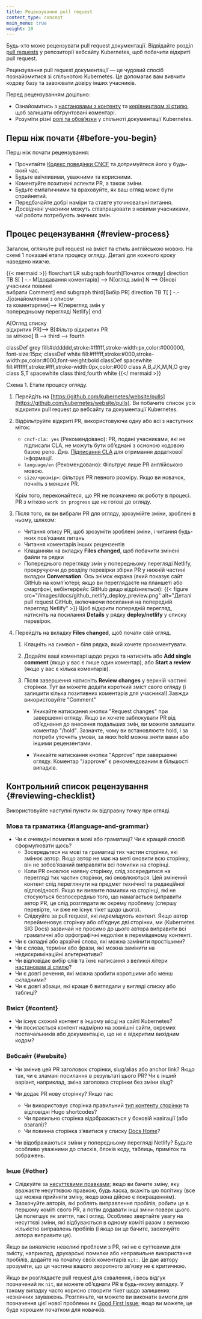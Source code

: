 ```yaml
---
title: Рецензування pull request
content_type: concept
main_menu: true
weight: 10
---
```


<!-- overview -->

Будь-хто може рецензувати pull request документації. Відвідайте розділ [pull requests](https://github.com/kubernetes/website/pulls) у репозиторії вебсайту Kubernetes, щоб побачити відкриті pull request.

Рецензування pull request документації — це чудовий спосіб познайомитися зі спільнотою Kubernetes. Це допомагає вам вивчити кодову базу та завоювати довіру інших учасників.

Перед рецензуванням доцільно:

- Ознайомитись з [настановами з контенту](/uk/docs/contribute/style/content-guide/) та [керівництвом зі стилю](/uk/docs/contribute/style/style-guide/), щоб залишати обґрунтовані коментарі.
- Розуміти різні [ролі та обовʼязки](/uk/docs/contribute/participate/roles-and-responsibilities/) у спільноті документації Kubernetes.

<!-- body -->

## Перш ніж почати {#before-you-begin}

Перш ніж почати рецензування:

- Прочитайте [Кодекс поведінки CNCF](https://github.com/cncf/foundation/blob/main/code-of-conduct.md) та дотримуйтеся його у будь-який час.
- Будьте ввічливими, уважними та корисними.
- Коментуйте позитивні аспекти PR, а також зміни.
- Будьте емпатичними та враховуйте, як ваш огляд може бути сприйнятий.
- Передбачайте добрі наміри та ставте уточнювальні питання.
- Досвідчені учасники можуть співпрацювати з новими учасниками, чиї роботи потребують значних змін.

## Процес рецензування {#review-process}

Загалом, огляньте pull request на вміст та стиль англійською мовою. На схемі 1 показані етапи процесу огляду. Деталі для кожного кроку наведено нижче.

<!-- Дивіться https://github.com/kubernetes/website/issues/28808 для URL онлайн редактора до цієї схеми -->
<!-- Ви також можете вирізати/вставити код mermaid в онлайн редактор на https://mermaid-js.github.io/mermaid-live-editor для роботи з ним -->

{{< mermaid >}}
flowchart LR
    subgraph fourth[Початок огляду]
    direction TB
    S[ ] -.-
    M[додавання коментарів] --> N[огляд змін]
    N --> O[нові учасники повинні<br>вибрати Comment]
    end
    subgraph third[Вибір PR]
    direction TB
    T[ ] -.-
    J[ознайомлення з описом<br>та коментарями]--> K[перегляд змін у<br>попередньому перегляді Netlify]
    end

  A[Огляд списку<br>відкритих PR]--> B[Фільтр відкритих PR<br>за міткою]
  B --> third --> fourth

classDef grey fill:#dddddd,stroke:#ffffff,stroke-width:px,color:#000000, font-size:15px;
classDef white fill:#ffffff,stroke:#000,stroke-width:px,color:#000,font-weight:bold
classDef spacewhite fill:#ffffff,stroke:#fff,stroke-width:0px,color:#000
class A,B,J,K,M,N,O grey
class S,T spacewhite
class third,fourth white
{{</ mermaid >}}

Схема 1. Етапи процесу огляду.

1. Перейдіть на [https://github.com/kubernetes/website/pulls](https://github.com/kubernetes/website/pulls). Ви побачите список усіх відкритих pull request до вебсайту та документації Kubernetes.

2. Відфільтруйте відкриті PR, використовуючи одну або всі з наступних міток:

   - `cncf-cla: yes` (Рекомендовано): PR, подані учасниками, які не підписали CLA, не можуть бути об’єднані з осноною кодовою базою репо. Див. [Підписання CLA](/uk/docs/contribute/new-content/#sign-the-cla) для отримання додаткової інформації.
   - `language/en` (Рекомендовано): Фільтрує лише PR англійською мовою.
   - `size/<розмір>`: фільтрує PR певного розміру. Якщо ви новачок, почніть з менших PR.

   Крім того, переконайтеся, що PR не позначено як роботу в процесі. PR з міткою `work in progress` ще не готові до огляду.

3. Після того, як ви вибрали PR для огляду, зрозумійте зміни, зроблені в ньому, шляхом:

   - Читання опису PR, щоб зрозуміти зроблені зміни, і читання будь-яких пов’язаних питань
   - Читання коментарів інших рецензентів
   - Клацанням на вкладку **Files changed**, щоб побачити змінені файли та рядки
   - Попереднього перегляду змін у попередньому перегляді Netlify, прокручуючи до розділу перевірки збірки PR у нижній частині вкладки **Conversation**. Ось знімок екрана (який показує сайт GitHub на компʼютері; якщо ви переглядаєте на планшеті або смартфоні, вебінтерфейс GitHub дещо відрізняється): {{< figure src="/images/docs/github_netlify_deploy_preview.png" alt="Деталі pull request GitHub, включаючи посилання на попередній перегляд Netlify" >}} Щоб відкрити попередній перегляд, натисніть на посилання **Details** у рядку **deploy/netlify** у списку перевірок.

4. Перейдіть на вкладку **Files changed**, щоб почати свій огляд.

   1. Клацніть на символ `+` біля рядка, який хочете прокоментувати.
   2. Додайте ваші коментарі щодо рядка та натисніть або **Add single comment** (якщо у вас є лише один коментар), або **Start a review** (якщо у вас є кілька коментарів).
   3. Після завершення натисніть **Review changes** у верхній частині сторінки. Тут ви можете додати короткий зміст свого огляду (і залишити кілька позитивних коментарів для учасника!).Завжди використовуйте "Comment"

      - Уникайте натискання кнопки "Request changes" при завершенні огляду. Якщо ви хочете заблокувати PR від обʼєднання до внесення подальших змін, ви можете залишити коментар "/hold". Зазначте, чому ви встановлюєте hold, і за потреби уточніть умови, за яких hold можна зняти вами або іншими рецензентами.

      - Уникайте натискання кнопки "Approve" при завершенні огляду. Коментар "/approve" є рекомендованим в більшості випадків.

## Контрольний список рецензування {#reviewing-checklist}

Використовуйте наступні пункти як відправну точку при огляді.

### Мова та граматика {#language-and-grammar}

- Чи є очевидні помилки в мові або граматиці? Чи є кращий спосіб сформулювати щось?
  - Зосередьтеся на мові та граматиці тих частин сторінки, які змінює автор. Якщо автор не має на меті оновити всю сторінку, він не зобовʼязаний виправляти всі помилки на сторінці.
  - Коли PR оновлює наявну сторінку, слід зосередитися на перегляді тих частин сторінки, які оновлюються. Цей змінений контент слід переглянути на предмет технічної та редакційної відповідності. Якщо ви виявите помилки на сторінці, які не стосуються безпосередньо того, що намагається виправити автор PR, це слід розглядати як окрему проблему (спершу перевірте, чи вже не існує тікет щодо цього).
  - Слідкуйте за pull request, які _переміщують_ контент. Якщо автор перейменовує сторінку або обʼєднує дві сторінки, ми (Kubernetes SIG Docs) зазвичай не просимо до цього автора виправити всі граматичні або орфографічні недоліки в переміщеному контенті.
- Чи є складні або архаїчні слова, які можна замінити простішими?
- Чи є слова, терміни або фрази, які можна замінити на недискримінаційні альтернативи?
- Чи відповідає вибір слів та їхнє написання з великої літери [настановам зі стилю](/uk/docs/contribute/style/style-guide/)?
- Чи є довгі речення, які можна зробити коротшими або менш складними?
- Чи є довгі абзаци, які краще б виглядали у вигляді списку або таблиці?

### Вміст {#content}

- Чи існує схожий контент в іншому місці на сайті Kubernetes?
- Чи посилається контент надмірно на зовнішні сайти, окремих постачальників або документацію, що не є відкритим вихідним кодом?

### Вебсайт {#website}

- Чи змінив цей PR заголовок сторінки, slug/alias або anchor link? Якщо так, чи є зламані посилання в результаті цього PR? Чи є інший варіант, наприклад, зміна заголовка сторінки без зміни slug?

- Чи додає PR нову сторінку? Якщо так:

  - Чи використовує сторінка правильний [тип контенту сторінки](/uk/docs/contribute/style/page-content-types/) та відповідні Hugo shortcodes?
  - Чи правильно сторінка відображається у боковій навігації (або взагалі)?
  - Чи повинна сторінка з’явитися у списку [Docs Home](/uk/docs/home/)?

- Чи відображаються зміни у попередньому перегляді Netlify? Будьте особливо уважними до списків, блоків коду, таблиць, приміток та зображень.

### Інше {#other}

- Слідкуйте за [несуттєвими правками](https://www.kubernetes.dev/docs/guide/pull-requests/#trivial-edits); якщо ви бачите зміну, яку вважаєте несуттєвою правкою, будь ласка, вкажіть цю політику (все ще можна прийняти зміну, якщо вона дійсно є покращенням).
- Заохочуйте авторів, які роблять виправлення пробілів, робити це в першому коміті свого PR, а потім додавати інші зміни поверх цього. Це полегшує як злиття, так і огляд. Особливо звертайте увагу на несуттєві зміни, які відбуваються в одному коміті разом з великою кількістю виправлень пробілів (і якщо ви це бачите, заохочуйте автора виправити це).

Якщо ви виявляєте невеликі проблеми з PR, які не є суттєвими для змісту, наприклад, друкарські помилки або неправильне використання пробілів, додайте на початку своїх коментарів `nit:`. Це дає автору зрозуміти, що ця частина вашого зворотного зв’язку не є критичною.

Якщо ви розглядаєте pull request для схвалення, і весь відгук позначений як `nit`, ви можете обʼєднати PR в будь-якому випадку. У такому випадку часто корисно створити тікет щодо залишених незначних зауважень. Розгляньте, чи можете ви виконати вимоги для позначення цієї нової проблеми як [Good First Issue](https://www.kubernetes.dev/docs/guide/help-wanted/#good-first-issue); якщо ви можете, це буде хорошим початком для новачків.
